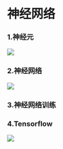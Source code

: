# 神经网络

### 1.神经元  

![](https://ws3.sinaimg.cn/large/006tNc79ly1g2yi5cqb8kj30m60eetd4.jpg)

### 2.神经网络  

![](https://ws2.sinaimg.cn/large/006tNc79ly1g2yi8ligq8j30tq0fxtdi.jpg)



### 3.神经网络训练



### 4.Tensorflow  

![](https://ws1.sinaimg.cn/large/006tNc79ly1g2yisfnx5nj30t30gr460.jpg)